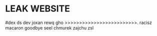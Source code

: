 # LEAK WEBSITE

#dex ds dev joxan rewq gho >>>>>>>>>>>>>>>>>>>>>>>>>. racisz macaron goodbye seel chmurek zajchu zsl
